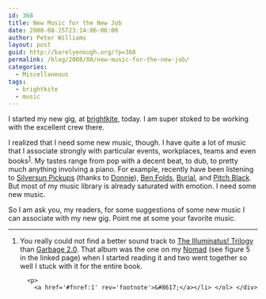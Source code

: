 ```yaml
---
id: 368
title: New Music for the New Job
date: 2008-08-25T23:14:06-06:00
author: Peter Williams
layout: post
guid: http://barelyenough.org/?p=368
permalink: /blog/2008/08/new-music-for-the-new-job/
categories:
  - Miscellaneous
tags:
  - brightkite
  - music
---
```

I started my new gig, at [brightkite](http://brightkite.com), today. I am super stoked to be working with the excellent crew there.

I realized that I need some new music, though. I have quite a lot of music that I associate strongly with particular events, workplaces, teams and even books<sup id='fnref:1'><a href='#fn:1' rel='footnote'>1</a></sup>. My tastes range from pop with a decent beat, to dub, to pretty much anything involving a piano. For example, recently have been listening to [Silversun Pickups](http://www.amazon.com/Carnavas-Silversun-Pickups/dp/B000FUF86Q) (thanks to [Donnie](http://donaldmarino.com/archives/63)), [Ben Folds](http://www.amazon.com/Supersunnyspeedgraphic-LP-Ben-Folds/dp/B000I2KNUC), [Burial](http://www.amazon.com/Untrue-Burial/dp/B000WTBMBK), and [Pitch Black](http://www.pitchblack.co.nz/?s1=albums&s2=Rude%20Mechanicals). But most of my music library is already saturated with emotion. I need some new music.

So I am ask you, my readers, for some suggestions of some new music I can associate with my new gig. Point me at some your favorite music.

<div class='footnotes'>
  <hr />
  
  <ol>
    <li id='fn:1'>
      <p>
        You really could not find a better sound track to <a href='http://en.wikipedia.org/wiki/The_Illuminatus!_Trilogy'>The Illuminatus! Trilogy</a> than <a href='http://www.amazon.com/Version-2-0-Garbage/dp/B000006NZV'>Garbage 2.0</a>. That album was the one on my <a href='http://www.antiqueradio.com/Dec04_Menta_mp3pt1.html'>Nomad</a> (see figure 5 in the linked page) when I started reading it and two went together so well I stuck with it for the entire book.
      </p>
      
      <p>
        <a href='#fnref:1' rev='footnote'>&#8617;</a></li> </ol> </div>